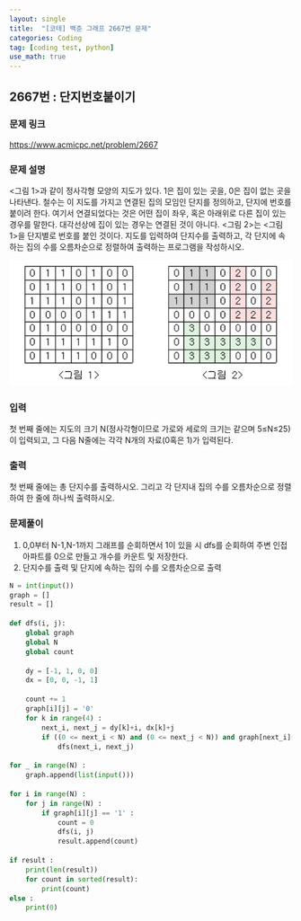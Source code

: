 ```yaml
---
layout: single
title:  "[코테] 백준 그래프 2667번 문제"
categories: Coding
tag: [coding test, python]
use_math: true
---
```


## 2667번 : 단지번호붙이기
### 문제 링크
<https://www.acmicpc.net/problem/2667>

### 문제 설명
<그림 1>과 같이 정사각형 모양의 지도가 있다. 1은 집이 있는 곳을, 0은 집이 없는 곳을 나타낸다. 철수는 이 지도를 가지고 연결된 집의 모임인 단지를 정의하고, 단지에 번호를 붙이려 한다. 여기서 연결되었다는 것은 어떤 집이 좌우, 혹은 아래위로 다른 집이 있는 경우를 말한다. 대각선상에 집이 있는 경우는 연결된 것이 아니다. <그림 2>는 <그림 1>을 단지별로 번호를 붙인 것이다. 지도를 입력하여 단지수를 출력하고, 각 단지에 속하는 집의 수를 오름차순으로 정렬하여 출력하는 프로그램을 작성하시오.

![그림1](/images/20240907_1.png)

### 입력
첫 번째 줄에는 지도의 크기 N(정사각형이므로 가로와 세로의 크기는 같으며 5≤N≤25)이 입력되고, 그 다음 N줄에는 각각 N개의 자료(0혹은 1)가 입력된다.

### 출력
첫 번째 줄에는 총 단지수를 출력하시오. 그리고 각 단지내 집의 수를 오름차순으로 정렬하여 한 줄에 하나씩 출력하시오.

### 문제풀이
1. 0,0부터 N-1,N-1까지 그래프를 순회하면서 1이 있을 시 dfs를 순회하여 주변 인접 아파트를 0으로 만들고 개수를 카운트 및 저장한다.
2. 단지수를 출력 및 단지에 속하는 집의 수를 오름차순으로 출력


```python
N = int(input())
graph = []
result = []

def dfs(i, j):
    global graph
    global N
    global count
    
    dy = [-1, 1, 0, 0]
    dx = [0, 0, -1, 1]

    count += 1
    graph[i][j] = '0'
    for k in range(4) :
        next_i, next_j = dy[k]+i, dx[k]+j
        if ((0 <= next_i < N) and (0 <= next_j < N)) and graph[next_i][next_j] == '1' :
            dfs(next_i, next_j)
            
for _ in range(N) :
    graph.append(list(input()))

for i in range(N) : 
    for j in range(N) : 
        if graph[i][j] == '1' :
            count = 0
            dfs(i, j)
            result.append(count)

if result :
    print(len(result))
    for count in sorted(result):
        print(count)
else :
    print(0)
```
